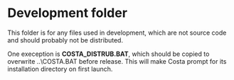 # Development folder
This folder is for any files used in development, which are not source code
and should probably not be distributed.

One exeception is **COSTA_DISTRUB.BAT**, which should be copied to overwrite
..\COSTA.BAT before release. This will make Costa prompt for its installation directory on first launch.
